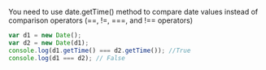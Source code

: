 
  You need to use date.getTime() method to compare date values instead of comparison operators (==, !=, ===, and !== operators)

  ```javascript
  var d1 = new Date();
  var d2 = new Date(d1);
  console.log(d1.getTime() === d2.getTime()); //True
  console.log(d1 === d2); // False
  ```
